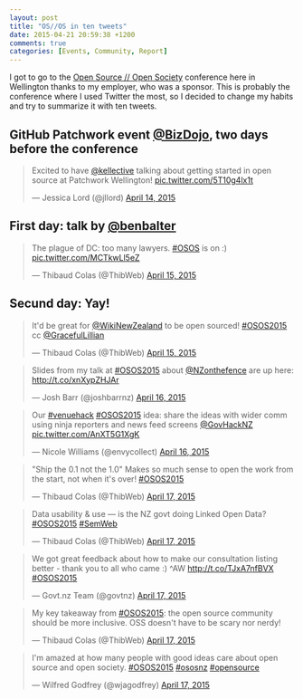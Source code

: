 ```yaml
---
layout: post
title: "OS//OS in ten tweets"
date: 2015-04-21 20:59:38 +1200
comments: true
categories: [Events, Community, Report] 
---
```


I got to go to the [Open Source // Open Society](http://www.opensourceopensociety.com/) conference here in Wellington thanks to my employer, who was a sponsor. This is probably the conference where I used Twitter the most, so I decided to change my habits and try to summarize it with ten tweets.

<!-- more -->

## GitHub Patchwork event [@BizDojo](https://twitter.com/bizdojo), two days before the conference

<blockquote class="twitter-tweet" lang="en">
    <p>Excited to have <a href="https://twitter.com/kellective">@kellective</a> talking about getting started in open source at Patchwork Wellington! <a href="http://t.co/5T10g4lx1t">pic.twitter.com/5T10g4lx1t</a></p>&mdash; Jessica Lord (@jllord) <a href="https://twitter.com/jllord/status/587892175939117056">April 14, 2015</a>
</blockquote>

## First day: talk by [@benbalter](https://twitter.com/benbalter)

<blockquote class="twitter-tweet" lang="en">
    <p>The plague of DC: too many lawyers. <a href="https://twitter.com/hashtag/OSOS?src=hash">#OSOS</a> is on :) <a href="http://t.co/MCTkwLl5eZ">pic.twitter.com/MCTkwLl5eZ</a></p>&mdash; Thibaud Colas (@ThibWeb) <a href="https://twitter.com/ThibWeb/status/588453328650051584">April 15, 2015</a>
</blockquote>

## Secund day: Yay!

<blockquote class="twitter-tweet" lang="en">
    <p>It&#39;d be great for <a href="https://twitter.com/WikiNewZealand">@WikiNewZealand</a> to be open sourced! <a href="https://twitter.com/hashtag/OSOS2015?src=hash">#OSOS2015</a> cc <a href="https://twitter.com/GracefulLillian">@GracefulLillian</a></p>&mdash; Thibaud Colas (@ThibWeb) <a href="https://twitter.com/ThibWeb/status/588461590673891328">April 15, 2015</a>
</blockquote>

<blockquote class="twitter-tweet" lang="en">
    <p>Slides from my talk at <a href="https://twitter.com/hashtag/OSOS2015?src=hash">#OSOS2015</a> about <a href="https://twitter.com/NZonthefence">@NZonthefence</a> are up here: <a href="http://t.co/xnXypZHJAr">http://t.co/xnXypZHJAr</a></p>&mdash; Josh Barr (@joshbarrnz) <a href="https://twitter.com/joshbarrnz/status/588824010940555264">April 16, 2015</a>
</blockquote>

<blockquote class="twitter-tweet" lang="en">
    <p>Our <a href="https://twitter.com/hashtag/venuehack?src=hash">#venuehack</a> <a href="https://twitter.com/hashtag/OSOS2015?src=hash">#OSOS2015</a> idea: share the ideas with wider comm using ninja reporters and news feed screens <a href="https://twitter.com/GovHackNZ">@GovHackNZ</a> <a href="http://t.co/AnXT5G1XgK">pic.twitter.com/AnXT5G1XgK</a></p>&mdash; Nicole Williams (@envycollect) <a href="https://twitter.com/envycollect/status/588849752042708992">April 16, 2015</a>
</blockquote>

<blockquote class="twitter-tweet" lang="en">
    <p>&quot;Ship the 0.1 not the 1.0&quot; Makes so much sense to open the work from the start, not when it&#39;s over! <a href="https://twitter.com/hashtag/OSOS2015?src=hash">#OSOS2015</a></p>&mdash; Thibaud Colas (@ThibWeb) <a href="https://twitter.com/ThibWeb/status/588855095137206272">April 17, 2015</a>
</blockquote>

<blockquote class="twitter-tweet" lang="en">
    <p>Data usability &amp; use — is the NZ govt doing Linked Open Data? <a href="https://twitter.com/hashtag/OSOS2015?src=hash">#OSOS2015</a> <a href="https://twitter.com/hashtag/SemWeb?src=hash">#SemWeb</a></p>&mdash; Thibaud Colas (@ThibWeb) <a href="https://twitter.com/ThibWeb/status/588859064815202304">April 17, 2015</a>
</blockquote>

<blockquote class="twitter-tweet" lang="en">
    <p>We got great feedback about how to make our consultation listing better - thank you to all who came :) ^AW <a href="http://t.co/TJxA7nfBVX">http://t.co/TJxA7nfBVX</a> <a href="https://twitter.com/hashtag/OSOS2015?src=hash">#OSOS2015</a></p>&mdash; Govt.nz Team (@govtnz) <a href="https://twitter.com/govtnz/status/588890374547972097">April 17, 2015</a>
</blockquote>
<blockquote class="twitter-tweet" lang="en">
    <p>My key takeaway from <a href="https://twitter.com/hashtag/OSOS2015?src=hash">#OSOS2015</a>: the open source community should be more inclusive. OSS doesn&#39;t have to be scary nor nerdy!</p>&mdash; Thibaud Colas (@ThibWeb) <a href="https://twitter.com/ThibWeb/status/588921514075955201">April 17, 2015</a>
</blockquote>

<blockquote class="twitter-tweet" lang="en">
    <p>I&#39;m amazed at how many people with good ideas care about open source and open society.&#10;<a href="https://twitter.com/hashtag/OSOS2015?src=hash">#OSOS2015</a> <a href="https://twitter.com/hashtag/ososnz?src=hash">#ososnz</a> <a href="https://twitter.com/hashtag/opensource?src=hash">#opensource</a></p>&mdash; Wilfred Godfrey (@wjagodfrey) <a href="https://twitter.com/wjagodfrey/status/588921496472424448">April 17, 2015</a>
</blockquote>

<script async src="//platform.twitter.com/widgets.js" charset="utf-8"></script>
